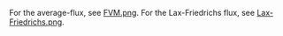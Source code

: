 
For the average-flux, see [FVM.png](https://github.com/Heidi-cheng/Astro660_Computational_Astronomy/blob/main/Exercise_11/FVM.png).
For the Lax-Friedrichs flux, see [Lax-Friedrichs.png](https://github.com/Heidi-cheng/Astro660_Computational_Astronomy/blob/main/Exercise_11/Lax-Friedrichs.png).
